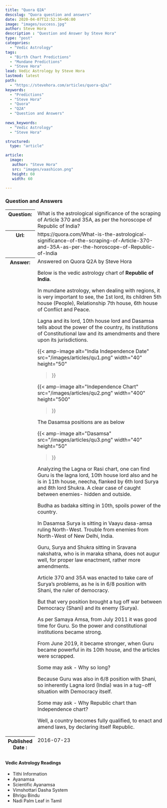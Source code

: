 ```yaml
---
title: "Quora Q2A"
descslug: "Quora question and answers"
date: 2020-04-07T12:52:36+06:00
image: "images/success.jpg"
author: Steve Hora
description : "Question and Answer by Steve Hora"
type: "post"
categories: 
  - "Vedic Astrology"
tags:
  - "Birth Chart Predictions"
  - "Mundane Predictions"
  - "Steve Hora"
lead: Vedic Astrology by Steve Hora
lastmod: latest 
path:
  - "https://stevehora.com/articles/quora-q2a/"
keywords:
  - "Predictions"
  - "Steve Hora"
  - "Quora"
  - "Q2A"
  - "Question and Answers"
  
news_keywords:
  - "Vedic Astrology"
  - "Steve Hora"

structured:
  type: "article"

article:
  image:
   author: "Steve Hora"
   src: "images/vaashicon.png"
   height: 60
   width: 60
  
---
```


### Question and Answers
<table>

<thead>

<tr>

<th style="height:55px; width:12%; vertical-align:top">Question: </th>

<td style="vertical-align:top">What is the astrological significance of the scraping of Article 370 and 35A, as per the horoscope of Republic of India?</td>
</tr>

<tr>
<th style="height:55px; width:12%; vertical-align:top">Url: </th>

<td style="vertical-align:top">https://quora.com/What-is-the-astrological-significance-of-the-scraping-of-Article-370-and-35A-as-per-the-horoscope-of-Republic-of-India</td>
</tr>

<tr>
<th style="height:55px; width:12%; vertical-align:top">Answer: </th>

<td style="vertical-align:top">
Answered on Quora Q2A by Steve Hora

Below is the vedic astrology chart of **Republic of India**.

In mundane astrology, when dealing with regions, it is very important to see, the 1st lord, its children 5th house (People), Relationship 7th house, 6th house of Conflict and Peace.

Lagna and its lord, 10th house lord and Dasamsa tells about the power of the country, its institutions of Constitutional law and its amendments and there upon its jurisdictions.

{{< amp-image
  alt="India Independence Date"
  src="/images/articles/qu1.png"
  width="40"
  height="50"
>}}

{{< amp-image
  alt="Independence Chart"
  src="/images/articles/qu2.png"
  width="400"
  height="500"
>}}

The Dasamsa positions are as below

{{< amp-image
  alt="Dasamsa"
  src="/images/articles/qu3.png"
  width="40"
  height="50"
>}}

Analyzing the Lagna or Rasi chart, one can find Guru is the lagna lord, 10th house lord also and he is in 11th house, neecha, flanked by 6th lord Surya and 8th lord Shukra. A clear case of caught between enemies- hidden and outside.

Budha as badaka sitting in 10th, spoils power of the country.

In Dasamsa Surya is sitting in Vaayu dasa-amsa ruling North-West. Trouble from enemies from North-West of New Delhi, India.

Guru, Surya and Shukra sitting in Sravana nakshatra, who is in maraka sthana, does not augur well, for proper law enactment, rather more amendments.

Article 370 and 35A was enacted to take care of Surya’s problems, as he is in 6/8 position with Shani, the ruler of democracy.

But that very position brought a tug off war between Democracy (Shani) and its enemy (Surya).

As per Samaya Amsa, from July 2011 it was good time for Guru. So the power and constitutional institutions became strong.

From June 2019, it became stronger, when Guru became powerful in its 10th house, and the articles were scrapped.

Some may ask - Why so long?

Because Guru was also in 6/8 position with Shani, so inherently Lagna lord (India) was in a tug-off situation with Democracy itself.

Some may ask - Why Republic chart than Independence chart?

Well, a country becomes fully qualified, to enact and amend laws, by declaring itself Republic.

</td>
</tr>
<tr>
<th style="height:55px; width:12%; vertical-align:top">Published Date : </th>
<td  style="vertical-align:top">2016-07-23</td>
</tr>

</thead>
</tbody>
</table>

#### Vedic Astrology Readings

* Tithi Information
* Ayanamsa
* Scientific Ayanamsa
* Vimshottari Dasha System
* Bhrigu Bindu
* Nadi Palm Leaf in Tamil
